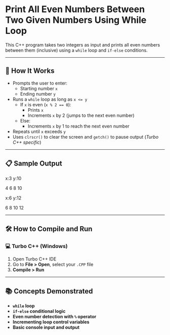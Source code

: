# Print All Even Numbers Between Two Given Numbers Using While Loop

This C++ program takes two integers as input and prints all even numbers between them (inclusive) using a `while` loop and `if-else` conditions.

---

## 🚀 How It Works

- Prompts the user to enter:
  - Starting number `x`
  - Ending number `y`
- Runs a `while` loop as long as `x <= y`
  - If `x` is even (`x % 2 == 0`):
    - Prints `x`
    - Increments `x` by 2 (jumps to the next even number)
  - Else:
    - Increments `x` by 1 to reach the next even number
- Repeats until `x` exceeds `y`
- Uses `clrscr()` to clear the screen and `getch()` to pause output (*Turbo C++ specific*)

---

## 📋 Sample Output

x:3
y:10

4
6
8
10

x:6
y:12

6
8
10
12

---

## 🛠️ How to Compile and Run

### 💻 Turbo C++ (Windows)

1. Open Turbo C++ IDE  
2. Go to **File > Open**, select your `.CPP` file  
3. **Compile > Run**

---

## 📚 Concepts Demonstrated
- **`while` loop**
- **`if-else` conditional logic**
- **Even number detection with `%` operator**
- **Incrementing loop control variables**
- **Basic console input and output**
